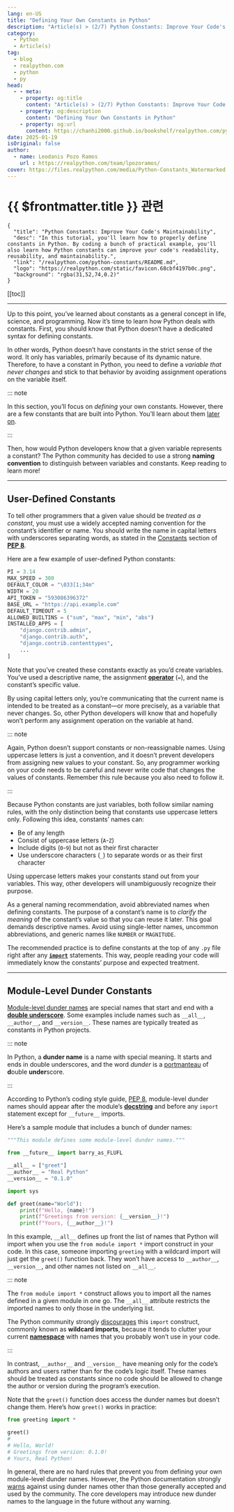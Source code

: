 ```yaml
---
lang: en-US
title: "Defining Your Own Constants in Python"
description: "Article(s) > (2/7) Python Constants: Improve Your Code's Maintainability"
category:
  - Python
  - Article(s)
tag:
  - blog
  - realpython.com
  - python
  - py
head:
  - - meta:
    - property: og:title
      content: "Article(s) > (2/7) Python Constants: Improve Your Code's Maintainability"
    - property: og:description
      content: "Defining Your Own Constants in Python"
    - property: og:url
      content: https://chanhi2000.github.io/bookshelf/realpython.com/python-constants/defining-your-own-constants-in-python.html
date: 2025-01-19
isOriginal: false
author:
  - name: Leodanis Pozo Ramos
    url : https://realpython.com/team/lpozoramos/
cover: https://files.realpython.com/media/Python-Constants_Watermarked.4cc3aa373268.jpg
---
```


# {{ $frontmatter.title }} 관련

```component VPCard
{
  "title": "Python Constants: Improve Your Code's Maintainability",
  "desc": "In this tutorial, you'll learn how to properly define constants in Python. By coding a bunch of practical example, you'll also learn how Python constants can improve your code's readability, reusability, and maintainability.",
  "link": "/realpython.com/python-constants/README.md",
  "logo": "https://realpython.com/static/favicon.68cbf4197b0c.png",
  "background": "rgba(31,52,74,0.2)"
}
```

[[toc]]

---

<SiteInfo
  name="Python Constants: Improve Your Code's Maintainability"
  desc="In this tutorial, you'll learn how to properly define constants in Python. By coding a bunch of practical example, you'll also learn how Python constants can improve your code's readability, reusability, and maintainability."
  url="https://realpython.com/python-constants#defining-your-own-constants-in-python"
  logo="https://realpython.com/static/favicon.68cbf4197b0c.png"
  preview="https://files.realpython.com/media/Python-Constants_Watermarked.4cc3aa373268.jpg"/>

Up to this point, you’ve learned about constants as a general concept in life, science, and programming. Now it’s time to learn how Python deals with constants. First, you should know that Python doesn’t have a dedicated syntax for defining constants.

In other words, Python doesn’t have constants in the strict sense of the word. It only has variables, primarily because of its dynamic nature. Therefore, to have a constant in Python, you need to define a *variable that never changes* and stick to that behavior by avoiding assignment operations on the variable itself.

::: note

In this section, you’ll focus on *defining* your own constants. However, there are a few constants that are built into Python. You’ll learn about them [later on](/realpython.com/python-constants/exploring-other-constants-in-python.md#exploring-other-constants-in-python).

:::

Then, how would Python developers know that a given variable represents a constant? The Python community has decided to use a strong **naming convention** to distinguish between variables and constants. Keep reading to learn more!

---

## User-Defined Constants

To tell other programmers that a given value should be *treated as a constant*, you must use a widely accepted naming convention for the constant’s identifier or name. You should write the name in capital letters with underscores separating words, as stated in the [<FontIcon icon="fa-brands fa-python"/>Constants](https://peps.python.org/pep-0008/#constants) section of [**PEP 8**](/realpython.com/python-pep8.md).

Here are a few example of user-defined Python constants:

```py
PI = 3.14
MAX_SPEED = 300
DEFAULT_COLOR = "\033[1;34m"
WIDTH = 20
API_TOKEN = "593086396372"
BASE_URL = "https://api.example.com"
DEFAULT_TIMEOUT = 5
ALLOWED_BUILTINS = ("sum", "max", "min", "abs")
INSTALLED_APPS = [
    "django.contrib.admin",
    "django.contrib.auth",
    "django.contrib.contenttypes",
    ...
]
```

Note that you’ve created these constants exactly as you’d create variables. You’ve used a descriptive name, the assignment [**operator**](/realpython.com/python-operators-expressions.md) (`=`), and the constant’s specific value.

By using capital letters only, you’re communicating that the current name is intended to be treated as a constant—or more precisely, as a variable that never changes. So, other Python developers will know that and hopefully won’t perform any assignment operation on the variable at hand.

::: note

Again, Python doesn’t support constants or non-reassignable names. Using uppercase letters is just a convention, and it doesn’t prevent developers from assigning new values to your constant. So, any programmer working on your code needs to be careful and never write code that changes the values of constants. Remember this rule because you also need to follow it.

:::

Because Python constants are just variables, both follow similar naming rules, with the only distinction being that constants use uppercase letters only. Following this idea, constants’ names can:

- Be of any length
- Consist of uppercase letters (`A`-`Z`)
- Include digits (`0`-`9`) but not as their first character
- Use underscore characters (`_`) to separate words or as their first character

Using uppercase letters makes your constants stand out from your variables. This way, other developers will unambiguously recognize their purpose.

As a general naming recommendation, avoid abbreviated names when defining constants. The purpose of a constant’s name is to *clarify the meaning* of the constant’s value so that you can reuse it later. This goal demands descriptive names. Avoid using single-letter names, uncommon abbreviations, and generic names like `NUMBER` or `MAGNITUDE`.

The recommended practice is to define constants at the top of any `.py` file right after any [**`import`**](/realpython.com/python-import.md) statements. This way, people reading your code will immediately know the constants’ purpose and expected treatment.

---

## Module-Level Dunder Constants

[<FontIcon icon="fa-brands fa-python"/>Module-level dunder names](https://peps.python.org/pep-0008/#module-level-dunder-names) are special names that start and end with a [**double underscore**](/realpython.com/python-double-underscore.md). Some examples include names such as `__all__`, `__author__`, and `__version__`. These names are typically treated as constants in Python projects.

::: note

In Python, a **dunder name** is a name with special meaning. It starts and ends in double underscores, and the word *dunder* is a [<FontIcon icon="fa-brands fa-wikipedia-w"/>portmanteau](https://en.wikipedia.org/wiki/Portmanteau) of **d**ouble **under**score.

:::

According to Python’s coding style guide, [<FontIcon icon="fa-brands fa-python"/>PEP 8](https://peps.python.org/pep-0008/), module-level dunder names should appear after the module’s [**docstring**](/realpython.com/documenting-python-code.md) and before any `import` statement except for `__future__` imports.

Here’s a sample module that includes a bunch of dunder names:

```py :collapsed-lines title="greeting.py"
"""This module defines some module-level dunder names."""

from __future__ import barry_as_FLUFL

__all__ = ["greet"]
__author__ = "Real Python"
__version__ = "0.1.0"

import sys

def greet(name="World"):
    print(f"Hello, {name}!")
    print(f"Greetings from version: {__version__}!")
    print(f"Yours, {__author__}!")
```

In this example, `__all__` defines up front the list of names that Python will import when you use the `from module import *` import construct in your code. In this case, someone importing `greeting` with a wildcard import will just get the `greet()` function back. They won’t have access to `__author__`, `__version__`, and other names not listed on `__all__`.

::: note

The `from module import *` construct allows you to import all the names defined in a given module in one go. The `__all__` attribute restricts the imported names to only those in the underlying list.

The Python community strongly [<FontIcon icon="fa-brands fa-python"/>discourages](https://peps.python.org/pep-0008/#imports) this `import` construct, commonly known as **wildcard imports**, because it tends to clutter your current [**namespace**](/realpython.com/python-namespaces-scope.md) with names that you probably won’t use in your code.

:::

In contrast, `__author__` and `__version__` have meaning only for the code’s authors and users rather than for the code’s logic itself. These names should be treated as constants since no code should be allowed to change the author or version during the program’s execution.

Note that the `greet()` function does access the dunder names but doesn’t change them. Here’s how `greet()` works in practice:

```py
from greeting import *

greet()
# 
# Hello, World!
# Greetings from version: 0.1.0!
# Yours, Real Python!
```

In general, there are no hard rules that prevent you from defining your own module-level dunder names. However, the Python documentation strongly [<FontIcon icon="fa-brands fa-python"/>warns](https://docs.python.org/3/reference/lexical_analysis.html#reserved-classes-of-identifiers) against using dunder names other than those generally accepted and used by the community. The core developers may introduce new dunder names to the language in the future without any warning.
